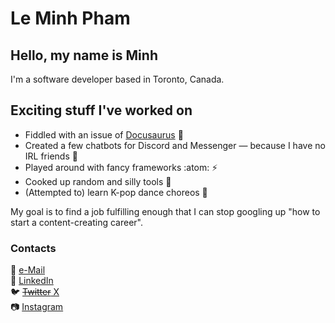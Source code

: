 # Le Minh Pham

## Hello, my name is Minh 

I'm a software developer based in Toronto, Canada.

## Exciting stuff I've worked on
- Fiddled with an issue of [Docusaurus](https://github.com/facebook/docusaurus/pull/6139) :sauropod:
- Created a few chatbots for Discord and Messenger — because I have no IRL friends :robot:
- Played around with fancy frameworks :atom: :zap:
- Cooked up random and silly tools :wrench:
- (Attempted to) learn K-pop dance choreos :dancer:

My goal is to find a job fulfilling enough that I can stop googling up "how to start a content-creating career".

### Contacts
📧 [e-Mail](pham.lminh512@gmail.com)  
🔷 [LinkedIn](linkedin.com/in/lmpham1)  
:bird: [~~Twitter~~ X](x.com/est2000vn)  
📷 [Instagram](www.instagram.com/minhl_pham/)

<!---
lmpham1/lmpham1 is a ✨ special ✨ repository because its `README.md` (this file) appears on your GitHub profile.
You can click the Preview link to take a look at your changes.
--->
